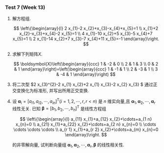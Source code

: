 ### Test 7 (Week 13)


1. 解方程组.

   $$
   \left\{\begin{array}{l}
   2 x_{1}-2 x_{2}+x_{3}-x_{4}+x_{5}=1 \\
   x_{1}+2 x_{2}-x_{3}+x_{4}-2 x_{5}=1 \\
   4 x_{1}-10 x_{2}+5 x_{3}-5 x_{4}+7 x_{5}=1 \\
   2 x_{1}-14 x_{2}+7 x_{3}-7 x_{4}+11 x_{5}=-1
   \end{array}\right.
   $$













2. 求解下列矩阵$X$.

    $$
    \boldsymbol{X}\left(\begin{array}{ccc}
    1 & -2 & 0 \\
    2 & 1 & 3 \\
    0 & 2 & 1
    \end{array}\right)=\left(\begin{array}{ccc}
    1 & -1 & 1 \\
    2 & -3 & 1 \\
    3 & -4 & 1
    \end{array}\right)
    $$













3. 将二次型 $2 x_{3}^{2}-2 x_{1} x_{2}+2 x_{1} x_{3}-2 x_{2} x_{3} $ 通过正交变换化为标准形, 并写出所用正交变换. 













4. 设 $\boldsymbol{\alpha}_{i}=\left[a_{i 1}, a_{i 2}, \cdots, a_{i n}\right]^{\mathrm{T}}(i=1,2, \cdots, r, r<n)$ 是 $n$ 维实向量,且 $\boldsymbol{\alpha}_{1}, \boldsymbol{\alpha}_{2}, \cdots, \boldsymbol{\alpha}_{r}$ 线性无关. 已知 $\boldsymbol{\beta}=\left[b_{1}, b_{2}, \cdots, b_{n}\right]^{\mathrm{T}}$ 是线性方程组

    $$
    \left\{\begin{array}{l}
    a_{11} x_{1}+a_{12} x_{2}+\cdots+a_{1 n} x_{n}=0 \\
    a_{21} x_{1}+a_{22} x_{2}+\cdots+a_{2 n} x_{n}=0 \\
    \cdots \cdots \cdots \cdots \\
    a_{r 1} x_{1}+a_{r 2} x_{2}+\cdots+a_{m} x_{n}=0
    \end{array}\right.
    $$

    的非零解向量, 试判断向量组 $\boldsymbol{\alpha}_{1}, \boldsymbol{\alpha}_{2}, \cdots, \boldsymbol{\alpha}_{r}, \boldsymbol{\beta}$ 的线性相关性.